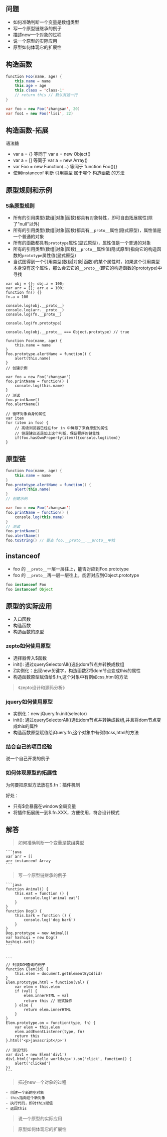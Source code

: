 ## 问题

- 如何准确判断一个变量是数组类型
- 写一个原型链继承的例子
- 描述new一个对象的过程
- 说一个原型的实际应用
- 原型如何体现它的扩展性

## 构造函数

```java
function Foo(name, age) {
	this.name = name
	this.age = age
	this.class = 'class-1'
	// return this // 默认有这一行
}

var foo = new Foo('zhangsan', 20)
var foo1 = new Foo('lisi', 22)
```

## 构造函数-拓展

语法糖
- var a = {} 等同于 var a = new Object() 
- var a = [] 等同于 var a = new Array() 
- var Foo = new Function(...) 等同于 function Foo(){} 
- 使用instanceof 判断 引用类型 属于哪个 构造函数 的方法

## 原型规则和示例

### 5条原型规则

- 所有的引用类型(数组|对象|函数)都具有对象特性，即可自由拓展属性(除了"null"以外)
- 所有的引用类型(数组|对象|函数)都具有`__proto__`属性(隐式原型)，属性值是一个普通的对象
- 所有的函数都具有`prototype`属性(显式原型)，属性值是一个普通的对象
- 所有的引用类型(数组|对象|函数)`__proto__`属性值(隐式原型)指向它的构造函数的`prototype`属性值(显式原型)
- 当试图得到一个引用类型(数组|对象|函数)的某个属性时，如果这个引用类型本身没有这个属性，那么会去它的`__proto__`(即它的构造函数的prototype)中寻找

```
var obj = {}; obj.a = 100;
var arr = []; arr.a = 100;
function fn() {}
fn.a = 100

console.log(obj.__proto__)
console.log(arr.__proto__)
console.log(fn.__proto__)

console.log(fn.prototype)

console.log(obj.__proto__ === Object.prototype) // true

```
```
function Foo(name, age) {
	this.name = name
}
Foo.prototype.alertName = function() {
	alert(this.name)
}
// 创建示例

var foo = new Foo('zhangsan')
foo.printName = function() {
	console.log(this.name)
}
// 测试
foo.printName()
foo.alertName()

// 循环对象自身的属性
var item
for (item in foo) {
	// 高级浏览器已经在for in 中屏蔽了来自原型的属性
	// 但是建议还是加上这个判断，保证程序的健壮性
	if(foo.hasOwnProperty(item)){console.log(item)}
}
```

## 原型链

```java
function Foo(name, age) {
	this.name = name
}
Foo.prototype.alertName = function() {
	alert(this.name)
}
// 创建示例

var foo = new Foo('zhangsan')
foo.printName = function() {
	console.log(this.name)
}
// 测试
foo.printName()
foo.alertName()
foo.toString() // 要去 foo.__proto__.__proto__中找
```

## instanceof

- foo 的 `__proto__`一层一层往上，能否对应到Foo.prototype
- foo 的 `__proto__`再一层一层往上，能否对应到Object.prototype

```java
foo instanceof Foo
foo instanceof Object
```
## 原型的实际应用

- 入口函数
- 构造函数
- 构造函数的原型

### zepto如何使用原型

- 选择器传入$函数
- init(): 通过querySelectorAll()选出dom节点并转换成数组
- Z实例化：出现new关键字，构造函数Z将dom节点变成this的属性
- 构造函数原型赋值给$.fn,这个对象中有例如css,html的方法

>《zepto设计和源码分析》


### jquery如何使用原型

- 实例化：new jQuery.fn.init(selector)
- init(): 通过querySelectorAll()选出dom节点并转换成数组,并且将dom节点变成this的属性
- 构造函数原型赋值给jQuery.fn,这个对象中有例如css,html的方法

### 结合自己的项目经验

说一个自己开发的例子

### 如何体现原型的拓展性

为何要把原型方法放在$.fn：插件机制

好处：
- 只有$会暴露在window全局变量
- 将插件拓展统一到$.fn.XXX，方便使用，符合设计模式


## 解答

> 如何准确判断一个变量是数组类型

	```java
	var arr = []
	arr instanceof Array
	```

> 写一个原型链继承的例子

	```java
	function Animal() {
		this.eat = function () {
			console.log('animal eat')
		}
	}
	function Dog() {
		this.bark = function () {
			console.log('dog bark')
		}
	}
	Dog.prototype = new Animal()
	var hashiqi = new Dog()
	hashiqi.eat()
	```


	```
	// 封装DOM查询的例子
	function Elem(id) {
		this.elem = document.getElementById(id)
	}
	Elem.prototype.html = function(val) {
		var elem = this.elem
		if (val) {
			elem.innerHTML = val
			return this // 链式操作
		} else {
			return elem.innerHTML
		}
	}
	Elem.prototype.on = function(type, fn) {
		var elem = this.elem
		elem.addEventListener(type, fn)
		return this
	}.html('<p>javascript</p>')

	// 测试代码
	var div1 = new Elem('div1')
	div1.html('<p>hello world</p>').on('click', function() {
		alert('clicked')
	})
	```

> 描述new一个对象的过程

	- 创建一个新的空对象
	- this指向这个新对象
	- 执行代码，即对this赋值
	- 返回this


> 说一个原型的实际应用


> 原型如何体现它的扩展性






















